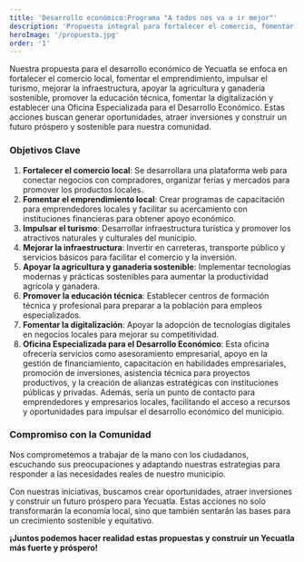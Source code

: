 ```yaml
---
title: 'Desarrollo económico:Programa "A todos nos va a ir mejor"'
description: 'Propuesta integral para fortalecer el comercio, fomentar el emprendimiento, impulsar el turismo y promover un desarrollo económico sostenible en Yecuatla.'
heroImage: '/propuesta.jpg'
order: '1'
---
```


Nuestra propuesta para el desarrollo económico de Yecuatla se enfoca en fortalecer el comercio local, fomentar el emprendimiento, impulsar el turismo, mejorar la infraestructura, apoyar la agricultura y ganadería sostenible, promover la educación técnica, fomentar la digitalización y establecer una Oficina Especializada para el Desarrollo Económico. Estas acciones buscan generar oportunidades, atraer inversiones y construir un futuro próspero y sostenible para nuestra comunidad.


### Objetivos Clave

1. **Fortalecer el comercio local**: Se desarrollara una plataforma web para conectar negocios con compradores, organizar ferias y mercados para promover los productos locales.
2. **Fomentar el emprendimiento local**: Crear programas de capacitación para emprendedores locales y facilitar su acercamiento con instituciones financieras para obtener apoyo económico.
3. **Impulsar el turismo**: Desarrollar infraestructura turística y promover los atractivos naturales y culturales del municipio.
4. **Mejorar la infraestructura**: Invertir en carreteras, transporte público y servicios básicos para facilitar el comercio y la inversión.
5. **Apoyar la agricultura y ganaderia sostenible**: Implementar tecnologías modernas y prácticas sostenibles para aumentar la productividad agrícola y ganadera.
6. **Promover la educación técnica**: Establecer centros de formación técnica y profesional para preparar a la población para empleos especializados.
7. **Fomentar la digitalización**: Apoyar la adopción de tecnologías digitales en negocios locales para mejorar su competitividad.
8. **Oficina Especializada para el Desarrollo Económico**: Esta oficina ofrecería servicios como asesoramiento empresarial, apoyo en la gestión de financiamiento, capacitación en habilidades empresariales, promoción de inversiones, asistencia técnica para proyectos productivos, y la creación de alianzas estratégicas con instituciones públicas y privadas. Además, sería un punto de contacto para emprendedores y empresarios locales, facilitando el acceso a recursos y oportunidades para impulsar el desarrollo económico del municipio.

### Compromiso con la Comunidad

Nos comprometemos a trabajar de la mano con los ciudadanos, escuchando sus preocupaciones y adaptando nuestras estrategias para responder a las necesidades reales de nuestro municipio.

Con nuestras iniciativas, buscamos crear oportunidades, atraer inversiones y construir un futuro próspero para Yecuatla. Estas acciones no solo transformarán la economía local, sino que también sentarán las bases para un crecimiento sostenible y equitativo.

**¡Juntos podemos hacer realidad estas propuestas y construir un Yecuatla más fuerte y próspero!**
